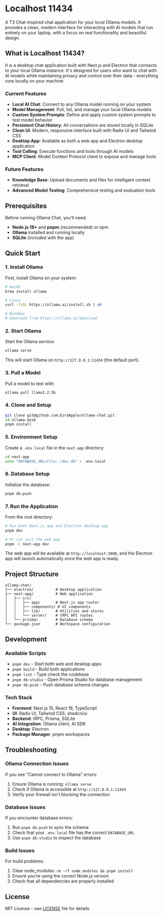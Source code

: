 # Localhost 11434

A T3 Chat-inspired chat application for your local Ollama models. It provides a clean, modern interface for interacting with AI models that run entirely on your laptop, with a focus on real functionality and beautiful design.

## What is Localhost 11434?

It is a desktop chat application built with Next.js and Electron that connects to your local Ollama instance. It's designed for users who want to chat with AI models while maintaining privacy and control over their data - everything runs locally on your machine.

### Current Features

- **Local AI Chat**: Connect to any Ollama model running on your system
- **Model Management**: Pull, list, and manage your local Ollama models
- **Custom System Prompts**: Define and apply custom system prompts to test model behavior
- **Persistent Chat History**: All conversations are stored locally in SQLite
- **Clean UI**: Modern, responsive interface built with Radix UI and Tailwind CSS
- **Desktop App**: Available as both a web app and Electron desktop application
- **Tool Calling**: Execute functions and tools through AI models
- **MCP Client**: Model Context Protocol client to expose and manage tools

### Future Features
- **Knowledge Base**: Upload documents and files for intelligent context retrieval
- **Advanced Model Testing**: Comprehensive testing and evaluation tools

## Prerequisites

Before running Ollama Chat, you'll need:

- **Node.js 18+** and **pnpm** (recommended) or npm
- **Ollama** installed and running locally
- **SQLite** (included with the app)

## Quick Start

### 1. Install Ollama

First, install Ollama on your system:

```bash
# macOS
brew install ollama

# Linux
curl -fsSL https://ollama.ai/install.sh | sh

# Windows
# Download from https://ollama.ai/download
```

### 2. Start Ollama

Start the Ollama service:

```bash
ollama serve
```

This will start Ollama on `http://127.0.0.1:11434` (the default port).

### 3. Pull a Model

Pull a model to test with:

```bash
ollama pull llama3.2:3b
```

### 4. Clone and Setup

```bash
git clone git@github.com:EzraApple/ollama-chat.git
cd ollama-desk
pnpm install
```

### 5. Environment Setup

Create a `.env.local` file in the `next-app` directory:

```bash
cd next-app
echo "DATABASE_URL=file:./dev.db" > .env.local
```

### 6. Database Setup

Initialize the database:

```bash
pnpm db:push
```

### 7. Run the Application

From the root directory:

```bash
# Run both Next.js app and Electron desktop app
pnpm dev

# Or run just the web app
pnpm -C next-app dev
```

The web app will be available at `http://localhost:3000`, and the Electron app will launch automatically once the web app is ready.

## Project Structure

```
ollama-chat/
├── electron/          # Desktop application
├── next-app/          # Web application
│   ├── src/
│   │   ├── app/       # Next.js app router
│   │   ├── components/ # UI components
│   │   ├── lib/       # Utilities and stores
│   │   └── server/    # tRPC API routes
│   └── prisma/        # Database schema
└── package.json       # Workspace configuration
```

## Development

### Available Scripts

- `pnpm dev` - Start both web and desktop apps
- `pnpm build` - Build both applications
- `pnpm lint` - Type check the codebase
- `pnpm db:studio` - Open Prisma Studio for database management
- `pnpm db:push` - Push database schema changes

### Tech Stack

- **Frontend**: Next.js 15, React 19, TypeScript
- **UI**: Radix UI, Tailwind CSS, shadcn/ui
- **Backend**: tRPC, Prisma, SQLite
- **AI Integration**: Ollama client, AI SDK
- **Desktop**: Electron
- **Package Manager**: pnpm workspaces

## Troubleshooting

### Ollama Connection Issues

If you see "Cannot connect to Ollama" errors:

1. Ensure Ollama is running: `ollama serve`
2. Check if Ollama is accessible at `http://127.0.0.1:11434`
3. Verify your firewall isn't blocking the connection

### Database Issues

If you encounter database errors:

1. Run `pnpm db:push` to sync the schema
2. Check that your `.env.local` file has the correct `DATABASE_URL`
3. Use `pnpm db:studio` to inspect the database

### Build Issues

For build problems:

1. Clear node_modules: `rm -rf node_modules && pnpm install`
2. Ensure you're using the correct Node.js version
3. Check that all dependencies are properly installed


## License

MIT License - see [LICENSE](LICENSE) file for details.
